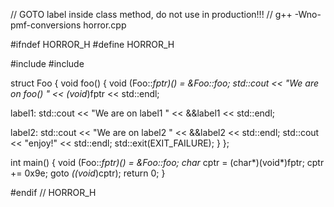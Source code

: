 // GOTO label inside class method, do not use in production!!!
// g++ -Wno-pmf-conversions horror.cpp

#ifndef HORROR_H
#define HORROR_H

#include 
#include 

struct Foo {
    void foo() {
        void (Foo::*fptr)() = &Foo::foo;
        std::cout << "We are on foo() " << (void*)fptr << std::endl;
        
label1:
        std::cout << "We are on label1 " << &&label1 << std::endl;
        
label2:
        std::cout << "We are on label2 " << &&label2 << std::endl;
        std::cout << "enjoy!" << std::endl;
        std::exit(EXIT_FAILURE);
    }
};

int main() {
    void (Foo::*fptr)() = &Foo::foo;
    char* cptr = (char*)(void*)fptr;
    cptr += 0x9e;
    goto *((void*)cptr);
    return 0;
}

#endif // HORROR_H

